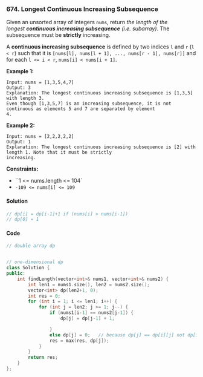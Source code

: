 ### 674. Longest Continuous Increasing Subsequence

Given an unsorted array of integers `nums`, return *the length of the longest **continuous increasing subsequence** (i.e. subarray)*. The subsequence must be **strictly** increasing.

A **continuous increasing subsequence** is defined by two indices `l` and `r` (`l < r`) such that it is `[nums[l], nums[l + 1], ..., nums[r - 1], nums[r]]` and for each `l <= i < r`, `nums[i] < nums[i + 1]`.

**Example 1:**

```
Input: nums = [1,3,5,4,7]
Output: 3
Explanation: The longest continuous increasing subsequence is [1,3,5] with length 3.
Even though [1,3,5,7] is an increasing subsequence, it is not continuous as elements 5 and 7 are separated by element
4. 
```

**Example 2:**

```
Input: nums = [2,2,2,2,2]
Output: 1
Explanation: The longest continuous increasing subsequence is [2] with length 1. Note that it must be strictly
increasing.
```

**Constraints:**

- ``1 <= nums.length <= 104`
- `-109 <= nums[i] <= 109`

#### Solution

```cpp
// dp[i] = dp[i-1]+1 if (nums[i] > nums[i-1])
// dp[0] = 1
```

#### Code

```cpp
// double array dp


// one-dimensional dp
class Solution {
public:
    int findLength(vector<int>& nums1, vector<int>& nums2) {
        int len1 = nums1.size(), len2 = nums2.size();
        vector<int> dp(len2+1, 0);
        int res = 0;
        for (int i = 1; i <= len1; i++) {
            for (int j = len2; j >= 1; j--) {
                if (nums1[i-1] == nums2[j-1]) {
                    dp[j] = dp[j-1] + 1;

                }
                else dp[j] = 0;   // because dp[j] == dp[i][j] not dp[i-1][j]
                res = max(res, dp[j]);
            }
        }
        return res;
    }
};
```
